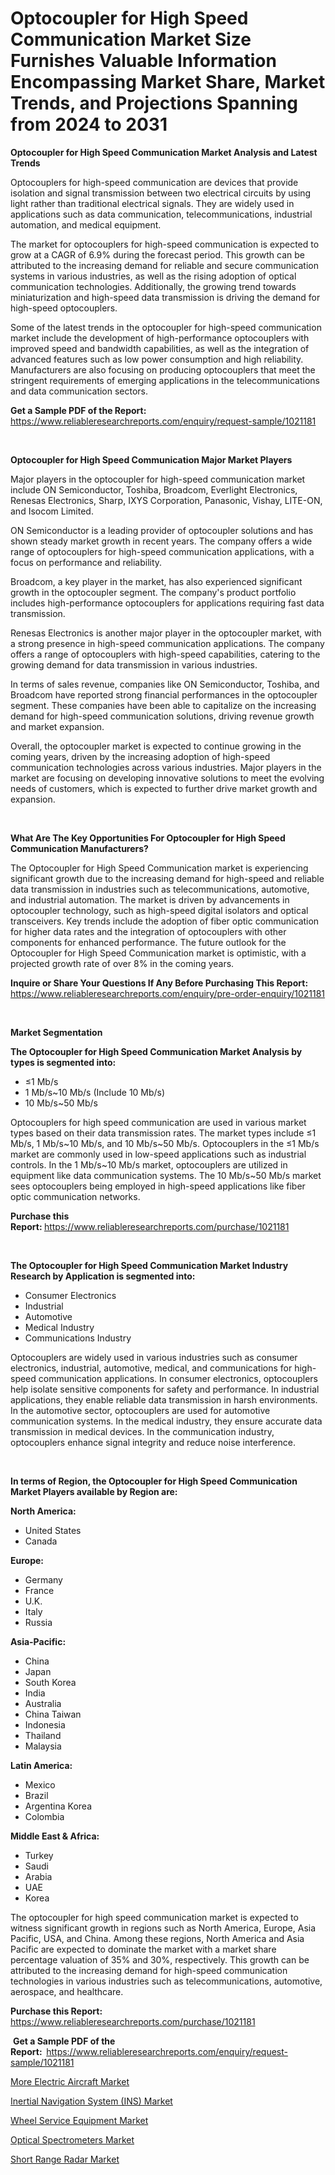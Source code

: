 <p><h1>Optocoupler for High Speed Communication Market Size Furnishes Valuable Information Encompassing Market Share, Market Trends, and Projections Spanning from 2024 to 2031</h1></p><p><strong>Optocoupler for High Speed Communication Market Analysis and Latest Trends</strong></p>
<p><p>Optocouplers for high-speed communication are devices that provide isolation and signal transmission between two electrical circuits by using light rather than traditional electrical signals. They are widely used in applications such as data communication, telecommunications, industrial automation, and medical equipment.</p><p>The market for optocouplers for high-speed communication is expected to grow at a CAGR of 6.9% during the forecast period. This growth can be attributed to the increasing demand for reliable and secure communication systems in various industries, as well as the rising adoption of optical communication technologies. Additionally, the growing trend towards miniaturization and high-speed data transmission is driving the demand for high-speed optocouplers.</p><p>Some of the latest trends in the optocoupler for high-speed communication market include the development of high-performance optocouplers with improved speed and bandwidth capabilities, as well as the integration of advanced features such as low power consumption and high reliability. Manufacturers are also focusing on producing optocouplers that meet the stringent requirements of emerging applications in the telecommunications and data communication sectors.</p></p>
<p><strong>Get a Sample PDF of the Report:&nbsp;</strong> <a href="https://www.reliableresearchreports.com/enquiry/request-sample/1021181">https://www.reliableresearchreports.com/enquiry/request-sample/1021181</a></p>
<p>&nbsp;</p>
<p><strong>Optocoupler for High Speed Communication Major Market Players</strong></p>
<p><p>Major players in the optocoupler for high-speed communication market include ON Semiconductor, Toshiba, Broadcom, Everlight Electronics, Renesas Electronics, Sharp, IXYS Corporation, Panasonic, Vishay, LITE-ON, and Isocom Limited. </p><p>ON Semiconductor is a leading provider of optocoupler solutions and has shown steady market growth in recent years. The company offers a wide range of optocouplers for high-speed communication applications, with a focus on performance and reliability.</p><p>Broadcom, a key player in the market, has also experienced significant growth in the optocoupler segment. The company's product portfolio includes high-performance optocouplers for applications requiring fast data transmission.</p><p>Renesas Electronics is another major player in the optocoupler market, with a strong presence in high-speed communication applications. The company offers a range of optocouplers with high-speed capabilities, catering to the growing demand for data transmission in various industries.</p><p>In terms of sales revenue, companies like ON Semiconductor, Toshiba, and Broadcom have reported strong financial performances in the optocoupler segment. These companies have been able to capitalize on the increasing demand for high-speed communication solutions, driving revenue growth and market expansion.</p><p>Overall, the optocoupler market is expected to continue growing in the coming years, driven by the increasing adoption of high-speed communication technologies across various industries. Major players in the market are focusing on developing innovative solutions to meet the evolving needs of customers, which is expected to further drive market growth and expansion.</p></p>
<p>&nbsp;</p>
<p><strong>What Are The Key Opportunities For Optocoupler for High Speed Communication Manufacturers?</strong></p>
<p><p>The Optocoupler for High Speed Communication market is experiencing significant growth due to the increasing demand for high-speed and reliable data transmission in industries such as telecommunications, automotive, and industrial automation. The market is driven by advancements in optocoupler technology, such as high-speed digital isolators and optical transceivers. Key trends include the adoption of fiber optic communication for higher data rates and the integration of optocouplers with other components for enhanced performance. The future outlook for the Optocoupler for High Speed Communication market is optimistic, with a projected growth rate of over 8% in the coming years.</p></p>
<p><strong>Inquire or Share Your Questions If Any Before Purchasing This Report:</strong> <a href="https://www.reliableresearchreports.com/enquiry/pre-order-enquiry/1021181">https://www.reliableresearchreports.com/enquiry/pre-order-enquiry/1021181</a></p>
<p>&nbsp;</p>
<p><strong>Market Segmentation</strong></p>
<p><strong>The Optocoupler for High Speed Communication Market Analysis by types is segmented into:</strong></p>
<p><ul><li>≤1 Mb/s</li><li>1 Mb/s~10 Mb/s (Include 10 Mb/s)</li><li>10 Mb/s~50 Mb/s</li></ul></p>
<p><p>Optocouplers for high speed communication are used in various market types based on their data transmission rates. The market types include ≤1 Mb/s, 1 Mb/s~10 Mb/s, and 10 Mb/s~50 Mb/s. Optocouplers in the ≤1 Mb/s market are commonly used in low-speed applications such as industrial controls. In the 1 Mb/s~10 Mb/s market, optocouplers are utilized in equipment like data communication systems. The 10 Mb/s~50 Mb/s market sees optocouplers being employed in high-speed applications like fiber optic communication networks.</p></p>
<p><strong>Purchase this Report:&nbsp;</strong><a href="https://www.reliableresearchreports.com/purchase/1021181">https://www.reliableresearchreports.com/purchase/1021181</a></p>
<p>&nbsp;</p>
<p><strong>The Optocoupler for High Speed Communication Market Industry Research by Application is segmented into:</strong></p>
<p><ul><li>Consumer Electronics</li><li>Industrial</li><li>Automotive</li><li>Medical Industry</li><li>Communications Industry</li></ul></p>
<p><p>Optocouplers are widely used in various industries such as consumer electronics, industrial, automotive, medical, and communications for high-speed communication applications. In consumer electronics, optocouplers help isolate sensitive components for safety and performance. In industrial applications, they enable reliable data transmission in harsh environments. In the automotive sector, optocouplers are used for automotive communication systems. In the medical industry, they ensure accurate data transmission in medical devices. In the communication industry, optocouplers enhance signal integrity and reduce noise interference.</p></p>
<p>&nbsp;</p>
<p><strong>In terms of Region, the Optocoupler for High Speed Communication Market Players available by Region are:</strong></p>
<p>
    <p> <strong> North America: </strong>
        <ul>
            <li>United States</li>
            <li>Canada</li>
        </ul>
        </p> 
    <p> <strong> Europe: </strong>
        <ul>
            <li>Germany</li>
            <li>France</li>
            <li>U.K.</li>
            <li>Italy</li>
            <li>Russia</li>
        </ul>
        </p> 
    <p> <strong> Asia-Pacific: </strong>
        <ul>
            <li>China</li>
            <li>Japan</li>
            <li>South Korea</li>
            <li>India</li>
            <li>Australia</li>
            <li>China Taiwan</li>
            <li>Indonesia</li>
            <li>Thailand</li>
            <li>Malaysia</li>
        </ul>
        </p> 
    <p> <strong> Latin America: </strong>
        <ul>
            <li>Mexico</li>
            <li>Brazil</li>
            <li>Argentina Korea</li>
            <li>Colombia</li>
        </ul>
        </p> 
    <p> <strong> Middle East & Africa: </strong>
        <ul>
            <li>Turkey</li>
            <li>Saudi</li>
            <li>Arabia</li>
            <li>UAE</li>
            <li>Korea</li>
        </ul>
    </p>
    </p>
<p><p>The optocoupler for high speed communication market is expected to witness significant growth in regions such as North America, Europe, Asia Pacific, USA, and China. Among these regions, North America and Asia Pacific are expected to dominate the market with a market share percentage valuation of 35% and 30%, respectively. This growth can be attributed to the increasing demand for high-speed communication technologies in various industries such as telecommunications, automotive, aerospace, and healthcare.</p></p>
<p><strong>Purchase this Report: </strong><a href="https://www.reliableresearchreports.com/purchase/1021181">https://www.reliableresearchreports.com/purchase/1021181</a></p>
<p>&nbsp;<strong>Get a Sample PDF of the Report:&nbsp;&nbsp;</strong><a href="https://www.reliableresearchreports.com/enquiry/request-sample/1021181">https://www.reliableresearchreports.com/enquiry/request-sample/1021181</a></p>
<p><strong></strong></p>
<p><p><a href="https://github.com/Sinjinluong3e0awx2m195k76/Market-Research-Report-List-1/blob/main/more-electric-aircraft-market.md">More Electric Aircraft Market</a></p><p><a href="https://github.com/shotows/Market-Research-Report-List-1/blob/main/inertial-navigation-system-ins-market.md">Inertial Navigation System (INS) Market</a></p><p><a href="https://medium.com/@twiladurgan/wheel-service-equipment-market-furnishes-information-on-market-share-market-trends-and-market-85f93e46a078">Wheel Service Equipment Market</a></p><p><a href="https://medium.com/@twiladurgan/optical-spectrometers-market-analysis-and-sze-forecasted-for-period-from-2024-to-2031-f5e49de51523">Optical Spectrometers Market</a></p><p><a href="https://medium.com/@twiladurgan/short-range-radar-market-size-cagr-trends-2024-2030-2f1cd5122d51">Short Range Radar Market</a></p></p>